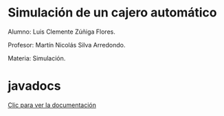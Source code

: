 # Simulación de un cajero automático

Alumno: Luis Clemente Zúñiga Flores.

Profesor: Martín Nicolás Silva Arredondo.

Materia: Simulación.

# javadocs 

[Clic para ver la documentación](https://fanborges.github.io/simulacion/)
